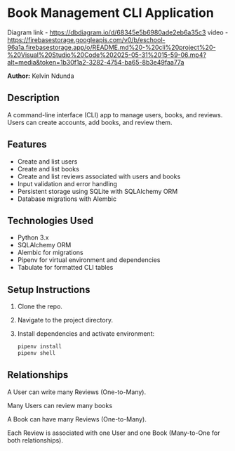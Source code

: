 # Book Management CLI Application

Diagram link - https://dbdiagram.io/d/68345e5b6980ade2eb6a35c3
video - https://firebasestorage.googleapis.com/v0/b/eschool-96a1a.firebasestorage.app/o/README.md%20-%20cli%20project%20-%20Visual%20Studio%20Code%202025-05-31%2015-59-06.mp4?alt=media&token=1b30f1a2-3282-4754-ba65-8b3e49faa77a

**Author:** Kelvin Ndunda

## Description

A command-line interface (CLI) app to manage users, books, and reviews. Users can create accounts, add books, and review them.

## Features

- Create and list users
- Create and list books
- Create and list reviews associated with users and books
- Input validation and error handling
- Persistent storage using SQLite with SQLAlchemy ORM
- Database migrations with Alembic

## Technologies Used

- Python 3.x
- SQLAlchemy ORM
- Alembic for migrations
- Pipenv for virtual environment and dependencies 
- Tabulate for formatted CLI tables

## Setup Instructions

1. Clone the repo.
2. Navigate to the project directory.
3. Install dependencies and activate environment:

   ```bash
   pipenv install
   pipenv shell

## Relationships
A User can write many Reviews (One-to-Many).

Many Users can review many books

A Book can have many Reviews (One-to-Many).

Each Review is associated with one User and one Book (Many-to-One for both relationships).